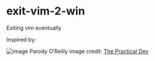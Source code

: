 # exit-vim-2-win
Exiting vim eventually

Inspired by:

![image](https://user-images.githubusercontent.com/5776439/51527467-30ad1a80-1e3d-11e9-9597-66ce96cb19be.png)
Parody O’Reilly image credit: [The Practical Dev](https://twitter.com/ThePracticalDev/status/747843812219813888)
